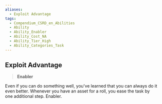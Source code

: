 ```yaml
---
aliases:
  - Exploit Advantage
tags:
  - Compendium_CSRD_en_Abilities
  - Ability
  - Ability_Enabler
  - Ability_Cost_NA
  - Ability_Tier_High
  - Ability_Categories_Task
---
```

  
    
## Exploit Advantage    
>**Enabler**  
    
Even if you can do something well, you've learned that you can always do it even better. Whenever you have an asset for a roll, you ease the task by one additional step. Enabler.